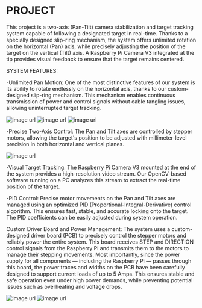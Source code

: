 # PROJECT


This project is a two-axis (Pan-Tilt) camera stabilization and target tracking system capable of following a designated target in real-time. Thanks to a specially designed slip-ring mechanism, the system offers unlimited rotation on the horizontal (Pan) axis, while precisely adjusting the position of the target on the vertical (Tilt) axis. A Raspberry Pi Camera V3 integrated at the tip provides visual feedback to ensure that the target remains centered.




SYSTEM FEATURES:

-Unlimited Pan Motion: One of the most distinctive features of our system is its ability to rotate endlessly on the horizontal axis, thanks to our custom-designed slip-ring mechanism. This mechanism enables continuous transmission of power and control signals without cable tangling issues, allowing uninterrupted target tracking.

![image url](https://github.com/HalitKosemen/PROJECT/blob/edfb45e45943161daf13d053ba86be82c9e8b0fc/PROJECT/slipring.JPG)
![image url](https://github.com/HalitKosemen/PROJECT/blob/edfb45e45943161daf13d053ba86be82c9e8b0fc/PROJECT/slip_ring2.jpg)
![image url](https://github.com/HalitKosemen/PROJECT/blob/edfb45e45943161daf13d053ba86be82c9e8b0fc/PROJECT/ring.JPG)

-Precise Two-Axis Control: The Pan and Tilt axes are controlled by stepper motors, allowing the target's position to be adjusted with millimeter-level precision in both horizontal and vertical planes.

![image url](https://github.com/HalitKosemen/PROJECT/blob/edfb45e45943161daf13d053ba86be82c9e8b0fc/PROJECT/top.JPG)

-Visual Target Tracking: The Raspberry Pi Camera V3 mounted at the end of the system provides a high-resolution video stream. Our OpenCV-based software running on a PC analyzes this stream to extract the real-time position of the target.


-PID Control: Precise motor movements on the Pan and Tilt axes are managed using an optimized PID (Proportional-Integral-Derivative) control algorithm. This ensures fast, stable, and accurate locking onto the target. The PID coefficients can be easily adjusted during system operation.


Custom Driver Board and Power Management: The system uses a custom-designed driver board (PCB) to precisely control the stepper motors and reliably power the entire system. This board receives STEP and DIRECTION control signals from the Raspberry Pi and transmits them to the motors to manage their stepping movements.
Most importantly, since the power supply for all components — including the Raspberry Pi — passes through this board, the power traces and widths on the PCB have been carefully designed to support current loads of up to 5 Amps.
This ensures stable and safe operation even under high power demands, while preventing potential issues such as overheating and voltage drops.

![image url](https://github.com/HalitKosemen/PROJECT/blob/3179402857f6a7a159d1b50bbcf4538313963cb2/PROJECT/pcb.JPG)
![image url](https://github.com/HalitKosemen/PROJECT/blob/3179402857f6a7a159d1b50bbcf4538313963cb2/PROJECT/5amper.JPG)
